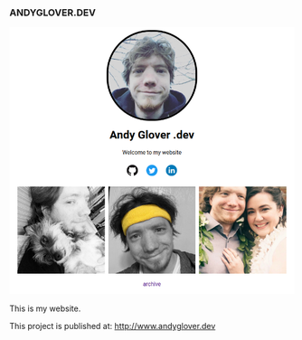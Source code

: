 ### ANDYGLOVER.DEV

![Thumbnail](./img/project-screenshot.png "screenshot of andyglover.dev")

This is my website.

This project is published at: http://www.andyglover.dev